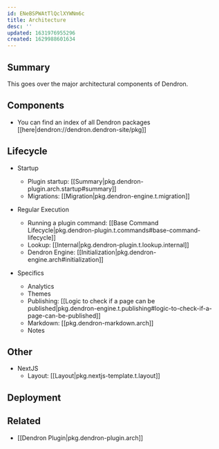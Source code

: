 ```yaml
---
id: ENeBSPWAtTlQclXYWNm6c
title: Architecture
desc: ''
updated: 1631976955296
created: 1629988601634
---
```


## Summary 

This goes over the major architectural components of Dendron.

## Components
- You can find an index of all Dendron packages [[here|dendron://dendron.dendron-site/pkg]]

## Lifecycle
- Startup
  - Plugin startup: [[Summary|pkg.dendron-plugin.arch.startup#summary]]
  - Migrations: [[Migration|pkg.dendron-engine.t.migration]]

- Regular Execution
  - Running a plugin command: [[Base Command Lifecycle|pkg.dendron-plugin.t.commands#base-command-lifecycle]]
  - Lookup: [[Internal|pkg.dendron-plugin.t.lookup.internal]]
  - Dendron Engine: [[Initialization|pkg.dendron-engine.arch#initialization]]

- Specifics
  - Analytics
  - Themes
  - Publishing: [[Logic to check if a page can be published|pkg.dendron-engine.t.publishing#logic-to-check-if-a-page-can-be-published]]
  - Markdown: [[pkg.dendron-markdown.arch]]
  - Notes

## Other
- NextJS
  - Layout: [[Layout|pkg.nextjs-template.t.layout]]


## Deployment

## Related
- [[Dendron Plugin|pkg.dendron-plugin.arch]]
